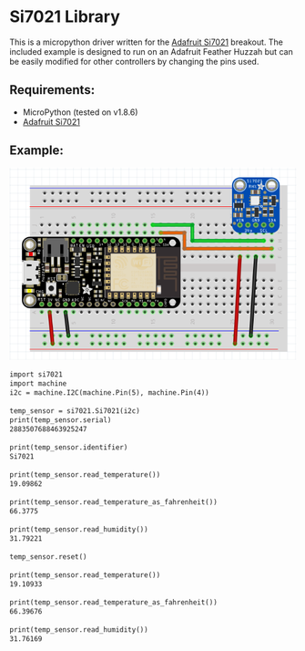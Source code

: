 # Si7021 Library

This is a micropython driver written for the [Adafruit Si7021](https://www.adafruit.com/products/3251) breakout. The included example is designed to run on an Adafruit Feather Huzzah but can be easily modified for other controllers by changing the pins used.

## Requirements:

- MicroPython (tested on v1.8.6)
- [Adafruit Si7021](https://www.adafruit.com/products/3251)

## Example:

![Fritzing Diagram](example.png?raw=true "Fritzing Diagram")

```
import si7021
import machine
i2c = machine.I2C(machine.Pin(5), machine.Pin(4))

temp_sensor = si7021.Si7021(i2c)
print(temp_sensor.serial)
2883507688463925247

print(temp_sensor.identifier)
Si7021

print(temp_sensor.read_temperature())
19.09862

print(temp_sensor.read_temperature_as_fahrenheit())
66.3775

print(temp_sensor.read_humidity())
31.79221

temp_sensor.reset()

print(temp_sensor.read_temperature())
19.10933

print(temp_sensor.read_temperature_as_fahrenheit())
66.39676

print(temp_sensor.read_humidity())
31.76169
```